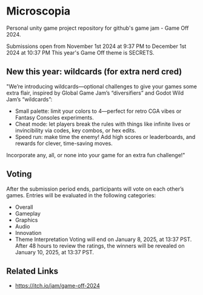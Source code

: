 # Microscopia
Personal unity game project repository for github's game jam - Game Off 2024.

Submissions open from November 1st 2024 at 9:37 PM to December 1st 2024 at 10:37 PM
This year's Game Off theme is SECRETS.

## New this year: wildcards (for extra nerd cred)
"We’re introducing wildcards—optional challenges to give your games some extra flair,  inspired by Global Game Jam’s “diversifiers” and Godot Wild Jam’s “wildcards”:

* Small palette: limit your colors to 4—perfect for retro CGA vibes or Fantasy Consoles experiments.
* Cheat mode: let players break the rules with things like infinite lives or invincibility via codes, key combos, or hex edits.
* Speed run: make time the enemy! Add high scores or leaderboards, and rewards for clever, time-saving moves.

Incorporate any, all, or none into your game for an extra fun challenge!"

## Voting
After the submission period ends, participants will vote on each other’s games. Entries will be evaluated in the following categories:

* Overall
* Gameplay
* Graphics
* Audio
* Innovation
* Theme Interpretation
Voting will end on January 8, 2025, at 13:37 PST. After 48 hours to review the ratings, the winners will be revealed on January 10, 2025, at 13:37 PST.


## Related Links
* https://itch.io/jam/game-off-2024